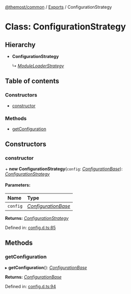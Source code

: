 [@themost/common](../README.md) / [Exports](../modules.md) / ConfigurationStrategy

# Class: ConfigurationStrategy

## Hierarchy

* **ConfigurationStrategy**

  ↳ [*ModuleLoaderStrategy*](moduleloaderstrategy.md)

## Table of contents

### Constructors

- [constructor](configurationstrategy.md#constructor)

### Methods

- [getConfiguration](configurationstrategy.md#getconfiguration)

## Constructors

### constructor

\+ **new ConfigurationStrategy**(`config`: [*ConfigurationBase*](configurationbase.md)): [*ConfigurationStrategy*](configurationstrategy.md)

#### Parameters:

Name | Type |
:------ | :------ |
`config` | [*ConfigurationBase*](configurationbase.md) |

**Returns:** [*ConfigurationStrategy*](configurationstrategy.md)

Defined in: [config.d.ts:85](https://github.com/themost-framework/themost-common/blob/917834f/config.d.ts#L85)

## Methods

### getConfiguration

▸ **getConfiguration**(): [*ConfigurationBase*](configurationbase.md)

**Returns:** [*ConfigurationBase*](configurationbase.md)

Defined in: [config.d.ts:94](https://github.com/themost-framework/themost-common/blob/917834f/config.d.ts#L94)
